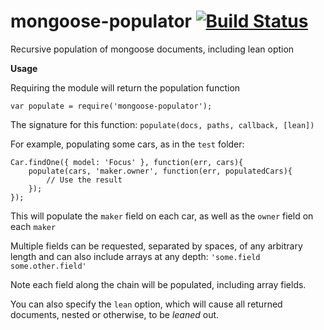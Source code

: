 mongoose-populator [![Build Status](https://travis-ci.org/strewhella/mongoose-populator.svg?branch=master)](https://travis-ci.org/strewhella/mongoose-populator)
==================

Recursive population of mongoose documents, including lean option

**Usage**

Requiring the module will return the population function

`var populate = require('mongoose-populator');`

The signature for this function: `populate(docs, paths, callback, [lean])`

For example, populating some cars, as in the `test` folder:

```
Car.findOne({ model: 'Focus' }, function(err, cars){
    populate(cars, 'maker.owner', function(err, populatedCars){
        // Use the result
    });
});
```

This will populate the `maker` field on each car, as well as the `owner` field on each `maker`

Multiple fields can be requested, separated by spaces, of any arbitrary length and can also include arrays at any depth: `'some.field some.other.field'`

Note each field along the chain will be populated, including array fields.

You can also specify the `lean` option, which will cause all returned documents, nested or otherwise, to be *leaned* out.